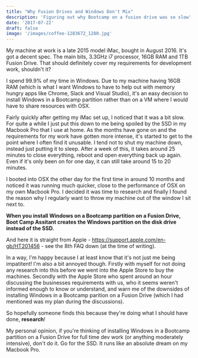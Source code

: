 ```yaml
---
title: "Why Fusion Drives and Windows Don't Mix"
description: 'Figuring out why Bootcamp on a fusion drive was so slow'
date: '2017-07-22'
draft: false
image: '/images/coffee-1283672_1280.jpg'
---
```


My machine at work is a late 2015 model iMac, bought in August 2016. It's got a decent spec. The main bits, 3.3GHz i7 processor, 16GB RAM and 1TB Fusion Drive. That should definitely cover my requirements for development work, shouldn't it?

I spend 99.9% of my time in Windows. Due to my machine having 16GB RAM (which is what I want Windows to have to help out with memory hungry apps like Chrome, Slack and Visual Studio), it's an easy decision to install Windows in a Bootcamp partition rather than on a VM where I would have to share resources with OSX.

Fairly quickly after getting my iMac set up, I noticed that it was a bit slow. For quite a while I just put this down to me being spoiled by the SSD in my Macbook Pro that I use at home. As the months have gone on and the requirements for my work have gotten more intense, it's started to get to the point where I often find it unusable. I tend not to shut my machine down, instead just putting it to sleep. After a week of this, it takes around 25 minutes to close everything, reboot and open everything back up again. Even if it's only been on for one day, it can still take around 15 to 20 minutes.

I booted into OSX the other day for the first time in around 10 months and noticed it was running much quicker, close to the performance of OSX on my own Macbook Pro. I decided it was time to research and finally I found the reason why I regularly want to throw my machine out of the window I sit next to.

**When you install Windows on a Bootcamp partition on a Fusion Drive, Boot Camp Assitant creates the Windows partition on the disk drive instead of the SSD.**

And here it is straight from Apple - https://support.apple.com/en-gb/HT201456 - see the 8th FAQ down (at the time of writing).

In a way, I'm happy because I at least know that it's not just me being impatitent! I'm also a bit annoyed though. Firstly with myself for not doing any research into this before we went into the Apple Store to buy the machines. Secondly with the Apple Store who spent around an hour discussing the businesses requirements with us, who it seems weren't informed enough to know or understand, and warn me of the downsides of installing Windows in a Bootcamp parition on a Fusion Drive (which I had mentioned was my plan during the discussions).

So hopefully someone finds this because they're doing what I should have done, **research**!

My personal opinion, if you're thinking of installing Windows in a Bootcamp partition on a Fusion Drive for full time dev work (or anything moderately intensive), don't do it. Go for the SSD. It runs like an absolute dream on my Macbook Pro.
